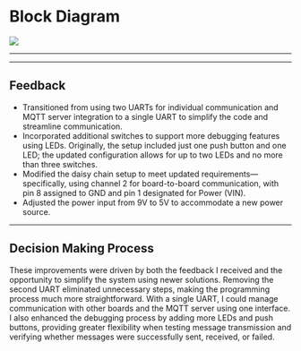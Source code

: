 # Block Diagram

<img src="../Block_Diagram.png">



---


---

## Feedback

- Transitioned from using two UARTs for individual communication and MQTT server integration to a single UART to simplify the code and streamline communication.
- Incorporated additional switches to support more debugging features using LEDs. Originally, the setup included just one push button and one LED; the updated configuration allows for up to two LEDs and no more than three switches.
- Modified the daisy chain setup to meet updated requirements—specifically, using channel 2 for board-to-board communication, with pin 8 assigned to GND and pin 1 designated for Power (VIN).
- Adjusted the power input from 9V to 5V to accommodate a new power source.

---

## Decision Making Process

These improvements were driven by both the feedback I received and the opportunity to simplify the system using newer solutions. Removing the second UART eliminated unnecessary steps, making the programming process much more straightforward. With a single UART, I could manage communication with other boards and the MQTT server using one interface. I also enhanced the debugging process by adding more LEDs and push buttons, providing greater flexibility when testing message transmission and verifying whether messages were successfully sent, received, or failed.

